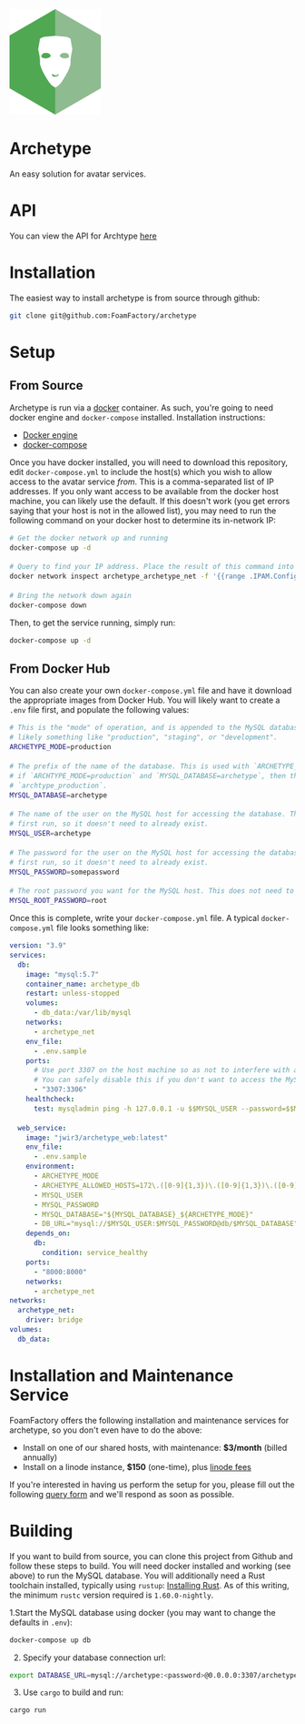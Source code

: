 [![](docs/assets/logo.png)](https://github.com/FoamFactory/archetype)

# Archetype
An easy solution for avatar services.

# API
You can view the API for Archtype [here](https://app.swaggerhub.com/apis-docs/FoamFactory/Archetype/1.0.0)

# Installation
The easiest way to install archetype is from source through github:
```bash
git clone git@github.com:FoamFactory/archetype
```

# Setup
## From Source
Archetype is run via a [docker](https://www.docker.com/) container. As such, you're going to need docker engine and `docker-compose` installed. Installation instructions:
  - [Docker engine](https://docs.docker.com/engine/install/)
  - [docker-compose](https://docs.docker.com/compose/install/)

Once you have docker installed, you will need to download this repository, edit `docker-compose.yml` to include the
host(s) which you wish to allow access to the avatar service _from_. This is a comma-separated list of IP addresses.
If you only want access to be available from the docker host machine, you can likely use the default. If this doesn't
work (you get errors saying that your host is not in the allowed list), you may need to run the following command on
your docker host to determine its in-network IP:
```bash
# Get the docker network up and running
docker-compose up -d

# Query to find your IP address. Place the result of this command into the ALLOWED_HOSTS variable in docker-compose.yml
docker network inspect archetype_archetype_net -f '{{range .IPAM.Config}}{{.Gateway}}{{end}}'

# Bring the network down again
docker-compose down
```

Then, to get the service running, simply run:
```bash
docker-compose up -d
```

## From Docker Hub
You can also create your own `docker-compose.yml` file and have it download the appropriate images from Docker Hub. You
will likely want to create a `.env` file first, and populate the following values:
```bash
# This is the "mode" of operation, and is appended to the MySQL database name. It can be anything you choose, but
# likely something like "production", "staging", or "development".
ARCHETYPE_MODE=production

# The prefix of the name of the database. This is used with `ARCHETYPE_MODE` to create the database name. For example,
# if `ARCHTYPE_MODE=production` and `MYSQL_DATABASE=archetype`, then the final database name will be
# `archtype_production`.
MYSQL_DATABASE=archetype

# The name of the user on the MySQL host for accessing the database. This will be created automatically on the
# first run, so it doesn't need to already exist.
MYSQL_USER=archetype

# The password for the user on the MySQL host for accessing the database. This will be created automatically on the
# first run, so it doesn't need to already exist.
MYSQL_PASSWORD=somepassword

# The root password you want for the MySQL host. This does not need to already be set.
MYSQL_ROOT_PASSWORD=root
```

Once this is complete, write your `docker-compose.yml` file. A typical `docker-compose.yml` file looks something like:

```yaml
version: "3.9"
services:
  db:
    image: "mysql:5.7"
    container_name: archetype_db
    restart: unless-stopped
    volumes:
      - db_data:/var/lib/mysql
    networks:
      - archetype_net
    env_file:
      - .env.sample
    ports:
      # Use port 3307 on the host machine so as not to interfere with another mysql server already running
      # You can safely disable this if you don't want to access the MySQL container outside of archetype
      - "3307:3306"
    healthcheck:
      test: mysqladmin ping -h 127.0.0.1 -u $$MYSQL_USER --password=$$MYSQL_PASSWORD

  web_service:
    image: "jwir3/archetype_web:latest"
    env_file:
      - .env.sample
    environment:
      - ARCHETYPE_MODE
      - ARCHETYPE_ALLOWED_HOSTS=172\.([0-9]{1,3})\.([0-9]{1,3})\.([0-9]{1,3})
      - MYSQL_USER
      - MYSQL_PASSWORD
      - MYSQL_DATABASE="${MYSQL_DATABASE}_${ARCHETYPE_MODE}"
      - DB_URL="mysql://$MYSQL_USER:$MYSQL_PASSWORD@db/$MYSQL_DATABASE"
    depends_on:
      db:
        condition: service_healthy
    ports:
      - "8000:8000"
    networks:
      - archetype_net
networks:
  archetype_net:
    driver: bridge
volumes:
  db_data:
```

# Installation and Maintenance Service
FoamFactory offers the following installation and maintenance services for archetype, so you don't even have to do the above:
- Install on one of our shared hosts, with maintenance: **$3/month** (billed annually)
- Install on a linode instance, **$150** (one-time), plus [linode fees](https://www.linode.com/pricing/)

If you're interested in having us perform the setup for you, please fill out the following [query form](https://forms.gle/FfJtdic2dz2md5bu8) and we'll respond as soon as possible.

# Building
If you want to build from source, you can clone this project from Github and follow these steps to build. You will need
docker installed and working (see above) to run the MySQL database. You will additionally need a Rust toolchain installed,
typically using `rustup`: [Installing Rust](https://www.rust-lang.org/tools/install). As of this writing, the minimum
`rustc` version required is `1.60.0-nightly`.

1.Start the MySQL database using docker (you may want to change the defaults in `.env`):
```bash
docker-compose up db
```
2. Specify your database connection url:
```bash
export DATABASE_URL=mysql://archetype:<password>@0.0.0.0:3307/archetype_production
```
3. Use `cargo` to build and run:
```bash
cargo run
```